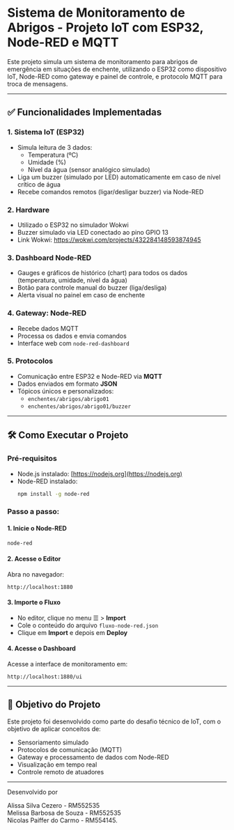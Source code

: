 # Sistema de Monitoramento de Abrigos - Projeto IoT com ESP32, Node-RED e MQTT

Este projeto simula um sistema de monitoramento para abrigos de emergência em situações de enchente, utilizando o ESP32 como dispositivo IoT, Node-RED como gateway e painel de controle, e protocolo MQTT para troca de mensagens.

---

## ✅ Funcionalidades Implementadas

### 1. **Sistema IoT (ESP32)**
- Simula leitura de 3 dados:
  - Temperatura (ºC)
  - Umidade (%)
  - Nível da água (sensor analógico simulado)
- Liga um buzzer (simulado por LED) automaticamente em caso de nível crítico de água
- Recebe comandos remotos (ligar/desligar buzzer) via Node-RED

### 2. **Hardware**
- Utilizado o ESP32 no simulador Wokwi
- Buzzer simulado via LED conectado ao pino GPIO 13
- Link Wokwi: https://wokwi.com/projects/432284148593874945

### 3. **Dashboard Node-RED**
- Gauges e gráficos de histórico (chart) para todos os dados (temperatura, umidade, nível da água)
- Botão para controle manual do buzzer (liga/desliga)
- Alerta visual no painel em caso de enchente

### 4. **Gateway: Node-RED**
- Recebe dados MQTT
- Processa os dados e envia comandos
- Interface web com `node-red-dashboard`

### 5. **Protocolos**
- Comunicação entre ESP32 e Node-RED via **MQTT**
- Dados enviados em formato **JSON**
- Tópicos únicos e personalizados:
  - `enchentes/abrigos/abrigo01`
  - `enchentes/abrigos/abrigo01/buzzer`

---

## 🛠️ Como Executar o Projeto

### Pré-requisitos
- Node.js instalado: [https://nodejs.org](https://nodejs.org)
- Node-RED instalado:
  ```bash
  npm install -g node-red
  ```

### Passo a passo:

#### 1. Inicie o Node-RED
```bash
node-red
```

#### 2. Acesse o Editor
Abra no navegador:
```
http://localhost:1880
```

#### 3. Importe o Fluxo
- No editor, clique no menu ☰ > **Import**
- Cole o conteúdo do arquivo `fluxo-node-red.json`
- Clique em **Import** e depois em **Deploy**

#### 4. Acesse o Dashboard
Acesse a interface de monitoramento em:
```
http://localhost:1880/ui
```

---

## 🎯 Objetivo do Projeto

Este projeto foi desenvolvido como parte do desafio técnico de IoT, com o objetivo de aplicar conceitos de:
- Sensoriamento simulado
- Protocolos de comunicação (MQTT)
- Gateway e processamento de dados com Node-RED
- Visualização em tempo real
- Controle remoto de atuadores

---

Desenvolvido por 

Alissa Silva Cezero - RM552535 <br> Melissa Barbosa de Souza - RM552535 <br> Nicolas Paiffer do Carmo - RM554145.
